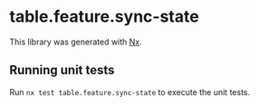 # table.feature.sync-state

This library was generated with [Nx](https://nx.dev).

## Running unit tests

Run `nx test table.feature.sync-state` to execute the unit tests.
